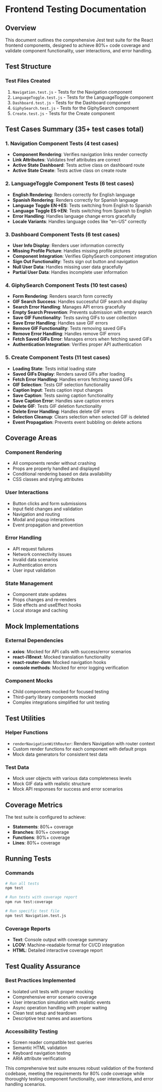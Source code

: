 # Frontend Testing Documentation

## Overview
This document outlines the comprehensive Jest test suite for the React frontend components, designed to achieve 80%+ code coverage and validate component functionality, user interactions, and error handling.

## Test Structure

### Test Files Created
1. `Navigation.test.js` - Tests for the Navigation component
2. `LanguageToggle.test.js` - Tests for the LanguageToggle component  
3. `Dashboard.test.js` - Tests for the Dashboard component
4. `GiphySearch.test.js` - Tests for the GiphySearch component
5. `Create.test.js` - Tests for the Create component

## Test Cases Summary (35+ test cases total)

### 1. Navigation Component Tests (4 test cases)
- **Component Rendering**: Verifies navigation links render correctly
- **Link Attributes**: Validates href attributes are correct
- **Active State Dashboard**: Tests active class on dashboard route
- **Active State Create**: Tests active class on create route

### 2. LanguageToggle Component Tests (6 test cases)
- **English Rendering**: Renders correctly for English language
- **Spanish Rendering**: Renders correctly for Spanish language  
- **Language Toggle EN→ES**: Tests switching from English to Spanish
- **Language Toggle ES→EN**: Tests switching from Spanish to English
- **Error Handling**: Handles language change errors gracefully
- **Locale Variants**: Handles language codes like "en-US" correctly

### 3. Dashboard Component Tests (6 test cases)
- **User Info Display**: Renders user information correctly
- **Missing Profile Picture**: Handles missing profile pictures
- **Component Integration**: Verifies GiphySearch component integration
- **Sign Out Functionality**: Tests sign out button and navigation
- **Null User Data**: Handles missing user data gracefully
- **Partial User Data**: Handles incomplete user information

### 4. GiphySearch Component Tests (10 test cases)
- **Form Rendering**: Renders search form correctly
- **GIF Search Success**: Handles successful GIF search and display
- **Search Error Handling**: Manages API errors gracefully
- **Empty Search Prevention**: Prevents submission with empty search
- **Save GIF Functionality**: Tests saving GIFs to user collection
- **Save Error Handling**: Handles save GIF errors
- **Remove GIF Functionality**: Tests removing saved GIFs
- **Remove Error Handling**: Handles remove GIF errors
- **Fetch Saved GIFs Error**: Manages errors when fetching saved GIFs
- **Authentication Integration**: Verifies proper API authentication

### 5. Create Component Tests (11 test cases)
- **Loading State**: Tests initial loading state
- **Saved GIFs Display**: Renders saved GIFs after loading
- **Fetch Error Handling**: Handles errors fetching saved GIFs
- **GIF Selection**: Tests GIF selection functionality
- **Caption Input**: Tests caption input changes
- **Save Caption**: Tests saving caption functionality
- **Save Caption Error**: Handles save caption errors
- **Delete GIF**: Tests GIF deletion functionality
- **Delete Error Handling**: Handles delete GIF errors
- **Selection Cleanup**: Clears selection when selected GIF is deleted
- **Event Propagation**: Prevents event bubbling on delete actions

## Coverage Areas

### Component Rendering
- All components render without crashing
- Props are properly handled and displayed
- Conditional rendering based on data availability
- CSS classes and styling attributes

### User Interactions
- Button clicks and form submissions
- Input field changes and validation
- Navigation and routing
- Modal and popup interactions
- Event propagation and prevention

### Error Handling
- API request failures
- Network connectivity issues
- Invalid data scenarios
- Authentication errors
- User input validation

### State Management
- Component state updates
- Props changes and re-renders
- Side effects and useEffect hooks
- Local storage and caching

## Mock Implementations

### External Dependencies
- **axios**: Mocked for API calls with success/error scenarios
- **react-i18next**: Mocked translation functionality
- **react-router-dom**: Mocked navigation hooks
- **console methods**: Mocked for error logging verification

### Component Mocks
- Child components mocked for focused testing
- Third-party library components mocked
- Complex integrations simplified for unit testing

## Test Utilities

### Helper Functions
- `renderNavigationWithRouter`: Renders Navigation with router context
- Custom render functions for each component with default props
- Mock data generators for consistent test data

### Test Data  
- Mock user objects with various data completeness levels
- Mock GIF data with realistic structure
- Mock API responses for success and error scenarios

## Coverage Metrics
The test suite is configured to achieve:
- **Statements**: 80%+ coverage
- **Branches**: 80%+ coverage  
- **Functions**: 80%+ coverage
- **Lines**: 80%+ coverage

## Running Tests

### Commands
```bash
# Run all tests
npm test

# Run tests with coverage report
npm run test:coverage

# Run specific test file
npm test Navigation.test.js
```

### Coverage Reports
- **Text**: Console output with coverage summary
- **LCOV**: Machine-readable format for CI/CD integration
- **HTML**: Detailed interactive coverage report

## Test Quality Assurance

### Best Practices Implemented
- Isolated unit tests with proper mocking
- Comprehensive error scenario coverage
- User interaction simulation with realistic events
- Async operation handling with proper waiting
- Clean test setup and teardown
- Descriptive test names and assertions

### Accessibility Testing
- Screen reader compatible test queries
- Semantic HTML validation
- Keyboard navigation testing
- ARIA attribute verification

This comprehensive test suite ensures robust validation of the frontend codebase, meeting the requirements for 80% code coverage while thoroughly testing component functionality, user interactions, and error handling scenarios. 